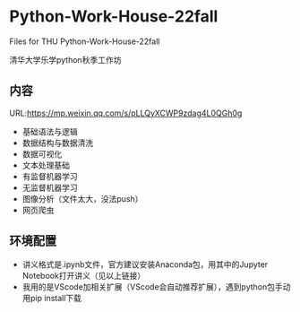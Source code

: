 # Python-Work-House-22fall
Files for THU Python-Work-House-22fall

清华大学乐学python秋季工作坊


## 内容
URL:https://mp.weixin.qq.com/s/pLLQyXCWP9zdag4L0QGh0g
* 基础语法与逻辑
* 数据结构与数据清洗
* 数据可视化
* 文本处理基础
* 有监督机器学习
* 无监督机器学习
* 图像分析（文件太大，没法push）
* 网页爬虫



## 环境配置
* 讲义格式是.ipynb文件，官方建议安装Anaconda包，用其中的Jupyter Notebook打开讲义（见以上链接）
* 我用的是VScode加相关扩展（VScode会自动推荐扩展），遇到python包手动用pip install下载